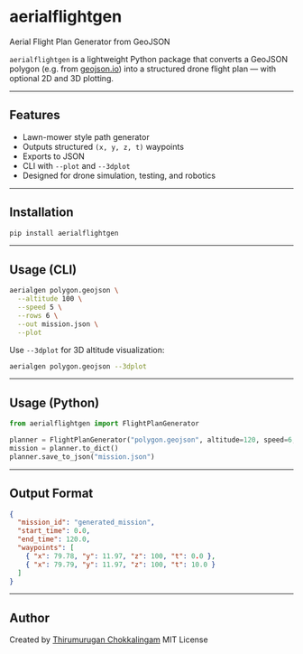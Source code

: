 # aerialflightgen

Aerial Flight Plan Generator from GeoJSON

`aerialflightgen` is a lightweight Python package that converts a GeoJSON polygon (e.g. from [geojson.io](https://geojson.io)) into a structured drone flight plan — with optional 2D and 3D plotting.

---

## Features

- Lawn-mower style path generator
- Outputs structured `(x, y, z, t)` waypoints
- Exports to JSON
- CLI with `--plot` and `--3dplot`
- Designed for drone simulation, testing, and robotics

---

## Installation

```bash
pip install aerialflightgen
````

---

## Usage (CLI)

```bash
aerialgen polygon.geojson \
  --altitude 100 \
  --speed 5 \
  --rows 6 \
  --out mission.json \
  --plot
```

Use `--3dplot` for 3D altitude visualization:

```bash
aerialgen polygon.geojson --3dplot
```

---

## Usage (Python)

```python
from aerialflightgen import FlightPlanGenerator

planner = FlightPlanGenerator("polygon.geojson", altitude=120, speed=6, rows=8)
mission = planner.to_dict()
planner.save_to_json("mission.json")
```

---

## Output Format

```json
{
  "mission_id": "generated_mission",
  "start_time": 0.0,
  "end_time": 120.0,
  "waypoints": [
    { "x": 79.78, "y": 11.97, "z": 100, "t": 0.0 },
    { "x": 79.79, "y": 11.97, "z": 100, "t": 10.0 }
  ]
}
```

---

## Author

Created by [Thirumurugan Chokkalingam](https://github.com/ThiruLoki)
MIT License

```

